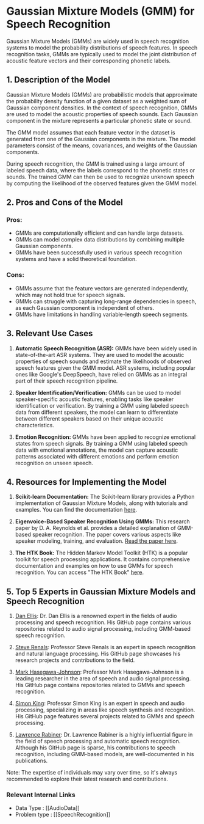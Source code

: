 # Gaussian Mixture Models (GMM) for Speech Recognition

Gaussian Mixture Models (GMMs) are widely used in speech recognition systems to model the probability distributions of speech features. In speech recognition tasks, GMMs are typically used to model the joint distribution of acoustic feature vectors and their corresponding phonetic labels.

## 1. Description of the Model

Gaussian Mixture Models (GMMs) are probabilistic models that approximate the probability density function of a given dataset as a weighted sum of Gaussian component densities. In the context of speech recognition, GMMs are used to model the acoustic properties of speech sounds. Each Gaussian component in the mixture represents a particular phonetic state or sound.

The GMM model assumes that each feature vector in the dataset is generated from one of the Gaussian components in the mixture. The model parameters consist of the means, covariances, and weights of the Gaussian components.

During speech recognition, the GMM is trained using a large amount of labeled speech data, where the labels correspond to the phonetic states or sounds. The trained GMM can then be used to recognize unknown speech by computing the likelihood of the observed features given the GMM model.

## 2. Pros and Cons of the Model

### Pros:
- GMMs are computationally efficient and can handle large datasets.
- GMMs can model complex data distributions by combining multiple Gaussian components.
- GMMs have been successfully used in various speech recognition systems and have a solid theoretical foundation.

### Cons:
- GMMs assume that the feature vectors are generated independently, which may not hold true for speech signals.
- GMMs can struggle with capturing long-range dependencies in speech, as each Gaussian component is independent of others.
- GMMs have limitations in handling variable-length speech segments.

## 3. Relevant Use Cases

1. **Automatic Speech Recognition (ASR):** GMMs have been widely used in state-of-the-art ASR systems. They are used to model the acoustic properties of speech sounds and estimate the likelihoods of observed speech features given the GMM model. ASR systems, including popular ones like Google's DeepSpeech, have relied on GMMs as an integral part of their speech recognition pipeline.

2. **Speaker Identification/Verification:** GMMs can be used to model speaker-specific acoustic features, enabling tasks like speaker identification or verification. By training a GMM using labeled speech data from different speakers, the model can learn to differentiate between different speakers based on their unique acoustic characteristics.

3. **Emotion Recognition:** GMMs have been applied to recognize emotional states from speech signals. By training a GMM using labeled speech data with emotional annotations, the model can capture acoustic patterns associated with different emotions and perform emotion recognition on unseen speech.

## 4. Resources for Implementing the Model

1. **Scikit-learn Documentation:** The Scikit-learn library provides a Python implementation of Gaussian Mixture Models, along with tutorials and examples. You can find the documentation [here](https://scikit-learn.org/stable/modules/mixture.html).

2. **Eigenvoice-Based Speaker Recognition Using GMMs:** This research paper by D. A. Reynolds et al. provides a detailed explanation of GMM-based speaker recognition. The paper covers various aspects like speaker modeling, training, and evaluation. [Read the paper here](https://ieeexplore.ieee.org/document/782131).

3. **The HTK Book:** The Hidden Markov Model Toolkit (HTK) is a popular toolkit for speech processing applications. It contains comprehensive documentation and examples on how to use GMMs for speech recognition. You can access "The HTK Book" [here](http://htk.eng.cam.ac.uk/docs/docs.shtml).

## 5. Top 5 Experts in Gaussian Mixture Models and Speech Recognition

1. [Dan Ellis](https://github.com/dpwe): Dr. Dan Ellis is a renowned expert in the fields of audio processing and speech recognition. His GitHub page contains various repositories related to audio signal processing, including GMM-based speech recognition.

2. [Steve Renals](https://github.com/srenals): Professor Steve Renals is an expert in speech recognition and natural language processing. His GitHub page showcases his research projects and contributions to the field.

3. [Mark Hasegawa-Johnson](https://github.com/markhasegawa-johnson): Professor Mark Hasegawa-Johnson is a leading researcher in the area of speech and audio signal processing. His GitHub page contains repositories related to GMMs and speech recognition.

4. [Simon King](https://github.com/srvk): Professor Simon King is an expert in speech and audio processing, specializing in areas like speech synthesis and recognition. His GitHub page features several projects related to GMMs and speech processing.

5. [Lawrence Rabiner](https://github.com/LawrenceRabiner): Dr. Lawrence Rabiner is a highly influential figure in the field of speech processing and automatic speech recognition. Although his GitHub page is sparse, his contributions to speech recognition, including GMM-based models, are well-documented in his publications.

Note: The expertise of individuals may vary over time, so it's always recommended to explore their latest research and contributions.


 ### Relevant Internal Links
- Data Type : [[AudioData]]
- Problem type : [[SpeechRecognition]]
